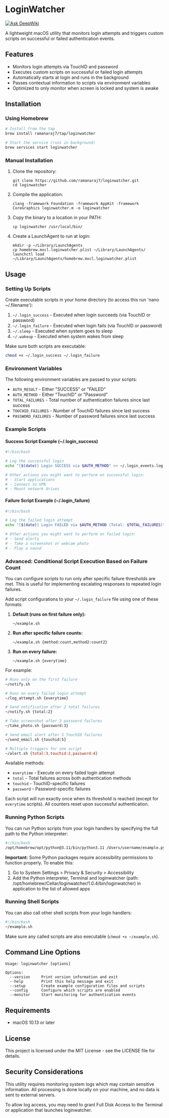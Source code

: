 # LoginWatcher

[![Ask DeepWiki](https://deepwiki.com/badge.svg)](https://deepwiki.com/RamanaRaj7/loginwatcher)

A lightweight macOS utility that monitors login attempts and triggers custom scripts on successful or failed authentication events.

## Features

- Monitors login attempts via TouchID and password
- Executes custom scripts on successful or failed login attempts
- Automatically starts at login and runs in the background
- Passes contextual information to scripts via environment variables
- Optimized to only monitor when screen is locked and system is awake

## Installation

### Using Homebrew

```bash
# Install from the tap
brew install ramanaraj7/tap/loginwatcher

# Start the service (runs in background)
brew services start loginwatcher
```

### Manual Installation

1. Clone the repository:
   ```
   git clone https://github.com/ramanaraj7/loginwatcher.git
   cd loginwatcher
   ```

2. Compile the application:
   ```
   clang -framework Foundation -framework AppKit -framework CoreGraphics loginwatcher.m -o loginwatcher
   ```

3. Copy the binary to a location in your PATH:
   ```
   cp loginwatcher /usr/local/bin/
   ```

4. Create a LaunchAgent to run at login:
   ```
   mkdir -p ~/Library/LaunchAgents
   cp homebrew.mxcl.loginwatcher.plist ~/Library/LaunchAgents/
   launchctl load ~/Library/LaunchAgents/homebrew.mxcl.loginwatcher.plist
   ```

## Usage

### Setting Up Scripts

Create executable scripts in your home directory (to access this run 'nano ~/.filename'):

1. `~/.login_success` - Executed when login succeeds (via TouchID or password)
2. `~/.login_failure` - Executed when login fails (via TouchID or password)
3. `~/.sleep`         - Executed when system goes to sleep
4. `~/.wakeup`        - Executed when system wakes from sleep

Make sure both scripts are executable:

```bash
chmod +x ~/.login_success ~/.login_failure
```

### Environment Variables

The following environment variables are passed to your scripts:

- `AUTH_RESULT` - Either "SUCCESS" or "FAILED"
- `AUTH_METHOD` - Either "TouchID" or "Password"
- `TOTAL_FAILURES` - Total number of authentication failures since last success
- `TOUCHID_FAILURES` - Number of TouchID failures since last success
- `PASSWORD_FAILURES` - Number of password failures since last success

### Example Scripts

#### Success Script Example (~/.login_success)

```bash
#!/bin/bash

# Log the successful login
echo "[$(date)] Login SUCCESS via $AUTH_METHOD" >> ~/.login_events.log

# Other actions you might want to perform on successful login:
# - Start applications
# - Connect to VPN
# - Mount network drives
```

#### Failure Script Example (~/.login_failure)

```bash
#!/bin/bash

# Log the failed login attempt
echo "[$(date)] Login FAILED via $AUTH_METHOD (Total: $TOTAL_FAILURES)" >> ~/.login_events.log

# Other actions you might want to perform on failed login:
# - Send alerts
# - Take a screenshot or webcam photo
# - Play a sound
```

### Advanced: Conditional Script Execution Based on Failure Count

You can configure scripts to run only after specific failure thresholds are met. This is useful for implementing escalating responses to repeated login failures.

Add script configurations to your `~/.login_failure` file using one of these formats:

1. **Default (runs on first failure only):**
   ```
   ~/example.sh
   ```

2. **Run after specific failure counts:**
   ```
   ~/example.sh {method:count,method2:count2}
   ```

3. **Run on every failure:**
   ```
   ~/example.sh {everytime}
   ```

For example:

```bash
# Runs only on the first failure
~/notify.sh

# Runs on every failed login attempt
~/log_attempt.sh {everytime}

# Send notification after 2 total failures
~/notify.sh {total:2}

# Take screenshot after 3 password failures
~/take_photo.sh {password:3}

# Send email alert after 5 TouchID failures
~/send_email.sh {touchid:5}

# Multiple triggers for one script
~/alert.sh {total:3,touchid:2,password:4}
```

Available methods:
- `everytime` - Execute on every failed login attempt
- `total` - Total failures across both authentication methods
- `touchid` - TouchID-specific failures
- `password` - Password-specific failures

Each script will run exactly once when its threshold is reached (except for `everytime` scripts). All counters reset upon successful authentication.

### Running Python Scripts

You can run Python scripts from your login handlers by specifying the full path to the Python interpreter:

```bash
#!/bin/bash
/opt/homebrew/opt/python@3.11/bin/python3.11 /Users/username/example.py
```

**Important:** Some Python packages require accessibility permissions to function properly. To enable this:

1. Go to System Settings > Privacy & Security > Accessibility
2. Add the Python interpreter, Terminal and loginwatcher (path: /opt/homebrew/Cellar/loginwatcher/1.0.4/bin/loginwatcher) in application to the list of allowed apps

### Running Shell Scripts

You can also call other shell scripts from your login handlers:

```bash
#!/bin/bash
~/example.sh
```

Make sure any called scripts are also executable (`chmod +x ~/example.sh`).

## Command Line Options

```
Usage: loginwatcher [options]

Options:
  --version     Print version information and exit
  --help        Print this help message and exit
  --setup       Create example configuration files and scripts
  --config      Configure which scripts are enabled
  --monitor     Start monitoring for authentication events
```

## Requirements

- macOS 10.13 or later

## License

This project is licensed under the MIT License - see the LICENSE file for details.

## Security Considerations

This utility requires monitoring system logs which may contain sensitive information. All processing is done locally on your machine, and no data is sent to external servers.

To allow log access, you may need to grant Full Disk Access to the Terminal or application that launches loginwatcher.
